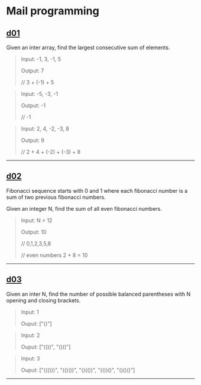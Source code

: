 # Mail programming

## [d01](https://github.com/lisy0123/Mail_Programming/tree/master/d01)

Given an inter array, find the largest consecutive sum of elements. 



> Input: -1, 3, -1, 5
>
> Output: 7
>
> // 3 + (-1) + 5

> Input: -5, -3, -1
>
> Output: -1 
>
> // -1

> Input: 2, 4, -2, -3, 8
>
> Output: 9 
>
> // 2 + 4 + (-2) + (-3) + 8

---

## [d02](https://github.com/lisy0123/Mail_Programming/tree/master/d02)

Fibonacci sequence starts with 0 and 1 where each fibonacci number is a sum of two previous fibonacci numbers. 

Given an integer N, find the sum of all even fibonacci numbers.



> Input: N = 12
>
> Output: 10 
>
> // 0,1,2,3,5,8
>
> // even numbers 2 + 8 = 10

---

## [d03](https://github.com/lisy0123/Mail_Programming/tree/master/d03)

Given an inter N, find the number of possible balanced parentheses with N opening and closing brackets.



> Input: 1
>
> Ouput: ["()"]

> Input: 2
>
> Ouput: ["(())", "()()"]

> Input: 3
>
> Ouput: ["((()))", "(()())", "()(())", "(())()", "()()()"]

---

